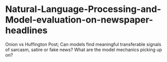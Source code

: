 # Natural-Language-Processing-and-Model-evaluation-on-newspaper-headlines
Onion vs Huffington Post; Can models find meaningful transferable signals of sarcasm, satire or fake news? What are the model mechanics picking up on?

